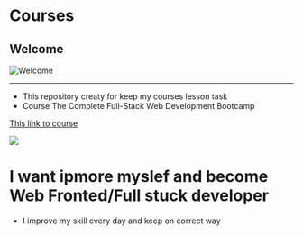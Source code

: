 # Courses
## Welcome 
![](https://media.giphy.com/media/v1.Y2lkPTc5MGI3NjExNHJvNnhuZGllc29jYnR3a2lwbWs2aHpoOGk5M2I3aWI3cGhwbWExaCZlcD12MV9naWZzX3NlYXJjaCZjdD1n/IThjAlJnD9WNO/giphy.gif "Welcome")

---

- This repository creaty for keep my courses lesson task
- Course The Complete Full-Stack Web Development Bootcamp

[This link to course](https://www.udemy.com/course/the-complete-web-development-bootcamp/?couponCode=ST14MT150425G1 "Click me if you want")

![](https://media.giphy.com/media/v1.Y2lkPTc5MGI3NjExNG0wb21peTl3MWVxZTVrZGdtY2U3MXEwdzhuaW1heGczdzFkc2lwayZlcD12MV9naWZzX3NlYXJjaCZjdD1n/gFbeY4qiYrHOg/giphy.gif! "")

# I want ipmore myslef and become Web Fronted/Full stuck developer
- I improve my skill every day and keep on correct way 
